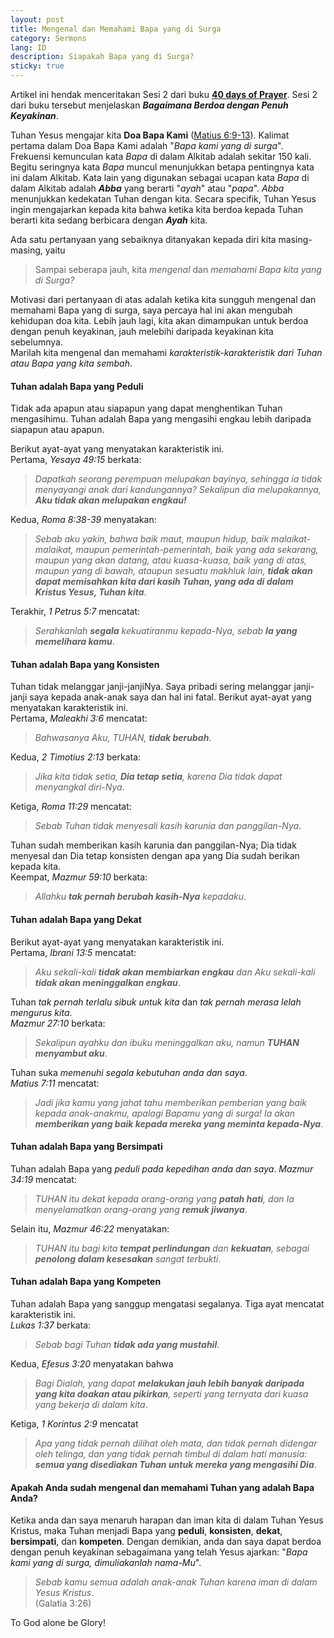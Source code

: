 ```yaml
---
layout: post
title: Mengenal dan Memahami Bapa yang di Surga
category: Sermons
lang: ID
description: Siapakah Bapa yang di Surga?
sticky: true
---
```

Artikel ini hendak menceritakan Sesi 2 dari buku [**40 days of Prayer**](https://www.amazon.com/gp/product/142280464X?pf_rd_r=5DHAA5NQP1XVXJSQX9EQ&pf_rd_p=6fc81c8c-2a38-41c6-a68a-f78c79e7253f). Sesi 2 dari buku tersebut menjelaskan **_Bagaimana Berdoa dengan Penuh Keyakinan_**.     

Tuhan Yesus mengajar kita **Doa Bapa Kami** ([Matius 6:9-13](https://my.bible.com/bible/306/MAT.6.9-13)). Kalimat pertama dalam Doa Bapa Kami adalah "_Bapa kami yang di surga_". Frekuensi kemunculan kata _Bapa_ di dalam Alkitab adalah sekitar 150 kali. Begitu seringnya kata _Bapa_ muncul menunjukkan betapa pentingnya kata ini dalam Alkitab. Kata lain yang digunakan sebagai ucapan kata _Bapa_ di dalam Alkitab adalah **_Abba_** yang berarti "_ayah_" atau "_papa_". _Abba_ menunjukkan kedekatan Tuhan dengan kita. Secara specifik, Tuhan Yesus ingin mengajarkan kepada kita bahwa ketika kita berdoa kepada Tuhan berarti kita sedang berbicara dengan **_Ayah_** kita.   

Ada satu pertanyaan yang sebaiknya ditanyakan kepada diri kita masing-masing, yaitu
> Sampai seberapa jauh, kita _mengenal_ dan _memahami Bapa kita yang di Surga?_     
    
Motivasi dari pertanyaan di atas adalah ketika kita sungguh mengenal dan memahami Bapa yang di surga, saya percaya hal ini akan mengubah kehidupan doa kita. Lebih jauh lagi, kita akan dimampukan untuk berdoa dengan penuh keyakinan, jauh melebihi daripada keyakinan kita sebelumnya.     
Marilah kita mengenal dan memahami _karakteristik-karakteristik dari Tuhan atau Bapa yang kita sembah_.    
#### **Tuhan adalah Bapa yang Peduli**
Tidak ada apapun atau siapapun yang dapat menghentikan Tuhan mengasihimu. Tuhan adalah Bapa yang mengasihi engkau lebih daripada siapapun atau apapun.   

Berikut ayat-ayat yang menyatakan karakteristik ini.   
Pertama, _Yesaya 49:15_ berkata:
> _Dapatkah seorang perempuan melupakan bayinya, sehingga ia tidak menyayangi anak dari kandungannya? Sekalipun dia melupakannya, **Aku tidak akan melupakan engkau!**_     

Kedua, _Roma 8:38-39_ menyatakan:      
> _Sebab aku yakin, bahwa baik maut, maupun hidup, baik malaikat-malaikat, maupun pemerintah-pemerintah, baik yang ada sekarang, maupun yang akan datang, atau kuasa-kuasa, baik yang di atas, maupun yang di bawah, ataupun sesuatu makhluk lain, **tidak akan dapat memisahkan kita dari kasih Tuhan, yang ada di dalam Kristus Yesus, Tuhan kita**_.    

Terakhir, _1 Petrus 5:7_ mencatat:
> _Serahkanlah **segala** kekuatiranmu kepada-Nya, sebab **Ia yang memelihara kamu**_.    
   
#### **Tuhan adalah Bapa yang Konsisten**
Tuhan tidak melanggar janji-janjiNya. Saya pribadi sering melanggar janji-janji saya kepada anak-anak saya dan hal ini fatal. Berikut ayat-ayat yang menyatakan karakteristik ini.   
Pertama, _Maleakhi 3:6_ mencatat:
> _Bahwasanya Aku, TUHAN, **tidak berubah**_.    
   
Kedua, _2 Timotius 2:13_ berkata:      
> _Jika kita tidak setia, **Dia tetap setia**, karena Dia tidak dapat menyangkal diri-Nya_.

Ketiga, _Roma 11:29_ mencatat:
> _Sebab Tuhan tidak menyesali kasih karunia dan panggilan-Nya_.    

Tuhan sudah memberikan kasih karunia dan panggilan-Nya; Dia tidak menyesal dan Dia tetap konsisten dengan apa yang Dia sudah berikan kepada kita.    
Keempat, _Mazmur 59:10_ berkata:
> _Allahku **tak pernah berubah kasih-Nya** kepadaku_.
    
#### **Tuhan adalah Bapa yang Dekat**
Berikut ayat-ayat yang menyatakan karakteristik ini.     
Pertama, _Ibrani 13:5_ mencatat:
> _Aku sekali-kali **tidak akan membiarkan engkau** dan Aku sekali-kali **tidak akan meninggalkan engkau**_.    
    
Tuhan _tak pernah terlalu sibuk untuk kita_ dan _tak pernah merasa lelah mengurus kita_.   
_Mazmur 27:10_ berkata:
> _Sekalipun ayahku dan ibuku meninggalkan aku, namun **TUHAN menyambut aku**_.    
   
Tuhan suka _memenuhi segala kebutuhan anda dan saya_.   
_Matius 7:11_ mencatat:
> _Jadi jika kamu yang jahat tahu memberikan pemberian yang baik kepada anak-anakmu, apalagi Bapamu yang di surga! Ia akan **memberikan yang baik kepada mereka yang meminta kepada-Nya**_.     
   
#### **Tuhan adalah Bapa yang Bersimpati**
Tuhan adalah Bapa yang _peduli pada kepedihan anda dan saya_. _Mazmur 34:19_ mencatat:
> _TUHAN itu dekat kepada orang-orang yang **patah hati**, dan Ia menyelamatkan orang-orang yang **remuk jiwanya**_.   
   
Selain itu, _Mazmur 46:22_ menyatakan:
> _TUHAN itu bagi kita **tempat perlindungan** dan **kekuatan**, sebagai **penolong dalam kesesakan** sangat terbukti_.   
    
#### **Tuhan adalah Bapa yang Kompeten**
Tuhan adalah Bapa yang sanggup mengatasi segalanya. Tiga ayat mencatat karakteristik ini.    
_Lukas 1:37_ berkata:
> _Sebab bagi Tuhan **tidak ada yang mustahil**_.   
    
Kedua, _Efesus 3:20_ menyatakan bahwa
> _Bagi Dialah, yang dapat **melakukan jauh lebih banyak daripada yang kita doakan atau pikirkan**, seperti yang ternyata dari kuasa yang bekerja di dalam kita_.   
    
Ketiga, _1 Korintus 2:9_ mencatat
> _Apa yang tidak pernah dilihat oleh mata, dan tidak pernah didengar oleh telinga, dan yang tidak pernah timbul di dalam hati manusia: **semua yang disediakan Tuhan untuk mereka yang mengasihi Dia**_.    

#### **Apakah Anda sudah mengenal dan memahami Tuhan yang adalah Bapa Anda?**    
Ketika anda dan saya menaruh harapan dan iman kita di dalam Tuhan Yesus Kristus, maka Tuhan menjadi Bapa yang **peduli**, **konsisten**, **dekat**, **bersimpati**, dan **kompeten**.  Dengan demikian, anda dan saya dapat berdoa dengan penuh keyakinan sebagaimana yang telah Yesus ajarkan: "_Bapa kami yang di surga, dimuliakanlah nama-Mu_".   
> _Sebab kamu semua adalah anak-anak Tuhan karena iman di dalam Yesus Kristus_.    
(Galatia 3:26)    
    
To God alone be Glory!




